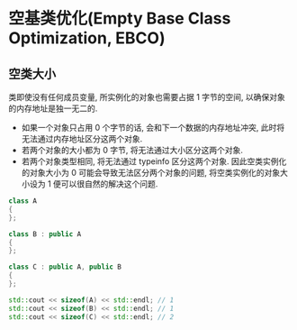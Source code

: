 # 空基类优化(Empty Base Class Optimization, EBCO)

## 空类大小
类即使没有任何成员变量, 所实例化的对象也需要占据 1 字节的空间, 以确保对象的内存地址是独一无二的.
- 如果一个对象只占用 0 个字节的话, 会和下一个数据的内存地址冲突, 此时将无法通过内存地址区分这两个对象.
- 若两个对象的大小都为 0 字节, 将无法通过大小区分这两个对象.
- 若两个对象类型相同, 将无法通过 typeinfo 区分这两个对象.
因此空类实例化的对象大小为 0 可能会导致无法区分两个对象的问题, 将空类实例化的对象大小设为 1 便可以很自然的解决这个问题.  

```cpp
class A
{
};

class B : public A
{
};

class C : public A, public B
{
};

std::cout << sizeof(A) << std::endl; // 1
std::cout << sizeof(B) << std::endl; // 1
std::cout << sizeof(C) << std::endl; // 2
```
